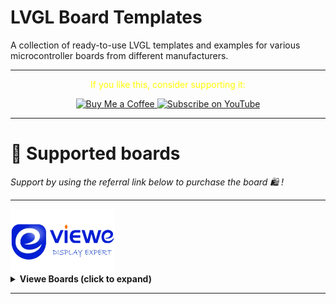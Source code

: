 
# LVGL Board Templates

A collection of ready-to-use LVGL templates and examples for various microcontroller boards from different manufacturers.

---
<p align="center">
  <span style="color: yellow;">If you like this, consider supporting it:</span>
</p>

<p align="center">
  <a href="https://www.buymeacoffee.com/nishad2m8" target="_blank">
    <img src="https://cdn.buymeacoffee.com/buttons/v2/default-yellow.png" alt="Buy Me a Coffee" style="height: 35px;">
  </a>
  <a href="https://www.youtube.com/channel/UCV_35rUyf4N5mHZXaxaFKiQ" target="_blank">
    <img src="https://img.shields.io/badge/Subscribe%20on%20YouTube-FF0000?style=flat&logo=youtube" alt="Subscribe on YouTube" style="height: 35px;">
  </a>
</p>

---

# 🧩 Supported boards

_Support by using the referral link below to purchase the board 🛍️ !_

---


<img src="Elements/VieweDisplay/Viewe display.png" height="100" /> 

<details>
  <summary><strong>Viewe Boards (click to expand)</strong></summary>

| 🛍️ Board | Image | Resolution | Chip | Flash/PSRAM | LVGL Version | Framework / IDE | My Works |
|--|--|--|--|--|--|--|--|
| [VieweDisplay 1.5" Knob](https://s.click.aliexpress.com/e/_c4n95XyJ) | <img src="Elements/VieweDisplay/VieweDisplay 1_5 Knob.png" height="100"/> | 466×466 | ESP32-S3 | 16MB / 8MB | 8.4.0 | PlatformIO | 🚧 |
| [VieweDisplay 2.1" Knob](https://s.click.aliexpress.com/e/_c3PRJgU3) | <img src="Elements/VieweDisplay/VieweDisplay 2_1 Knob.png" height="100"/> | 480×480 | ESP32-S3 | 16MB / 8MB | 8.4.0 | PlatformIO | 🚧 |


</details>

---



